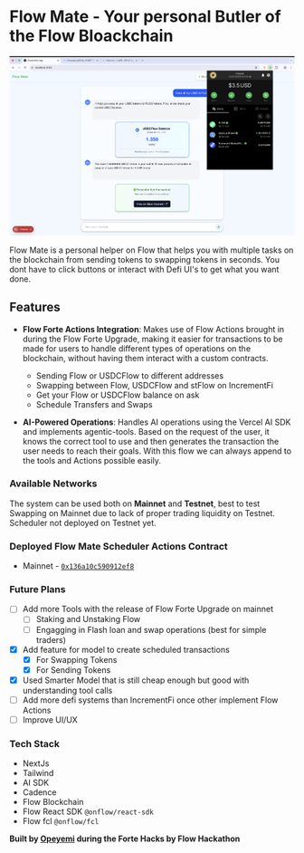 # Flow Mate - Your personal Butler of the Flow Bloackchain

![example use](https://github.com/OpeOginni/flowmate/blob/main/media/FlowMate_Demo.png)


Flow Mate is a personal helper on Flow that helps you with multiple tasks on the blockchain from sending tokens to swapping tokens in seconds. You dont have to click buttons or interact with Defi UI's to get what you want done. 

## Features

- **Flow Forte Actions Integration**: Makes use of Flow Actions brought in during the Flow Forte Upgrade, making it easier for transactions to be made for users to handle different types of operations on the blockchain, without having them interact with a custom contracts.
    - Sending Flow or USDCFlow to different addresses
    - Swapping between Flow, USDCFlow and stFlow on IncrementFi
    - Get your Flow or USDCFlow balance on ask
    - Schedule Transfers and Swaps

- **AI-Powered Operations**: Handles AI operations using the Vercel AI SDK and implements agentic-tools. Based on the request of the user, it knows the correct tool to use and then generates the transaction the user needs to reach their goals. With this flow we can always append to the tools and Actions possible easily.

### Available Networks

The system can be used both on **Mainnet** and **Testnet**, best to test Swapping on Mainnet due to lack of proper trading liquidity on Testnet. Scheduler not deployed on Testnet yet.

### Deployed Flow Mate Scheduler Actions Contract

- Mainnet - [`0x136a10c590912ef8`](https://www.flowscan.io/contract/A.136a10c590912ef8.FlowMateScheduledActionsHandler)

### Future Plans

- [ ] Add more Tools with the release of Flow Forte Upgrade on mainnet
    - [ ] Staking and Unstaking Flow
    - [ ] Engagging in Flash loan and swap operations (best for simple traders)
- [x] Add feature for model to create scheduled transactions
    - [x] For Swapping Tokens
    - [x] For Sending Tokens
- [x] Used Smarter Model that is still cheap enough but good with understanding tool calls
- [ ] Add more defi systems than IncrementFi once other implement Flow Actions
- [ ] Improve UI/UX

### Tech Stack

- NextJs
- Tailwind
- AI SDK
- Cadence
- Flow Blockchain
- Flow React SDK `@onflow/react-sdk`
- Flow fcl `@onflow/fcl`

**Built by [Opeyemi](https://x.com/BrightOginni) during the Forte Hacks by Flow Hackathon**